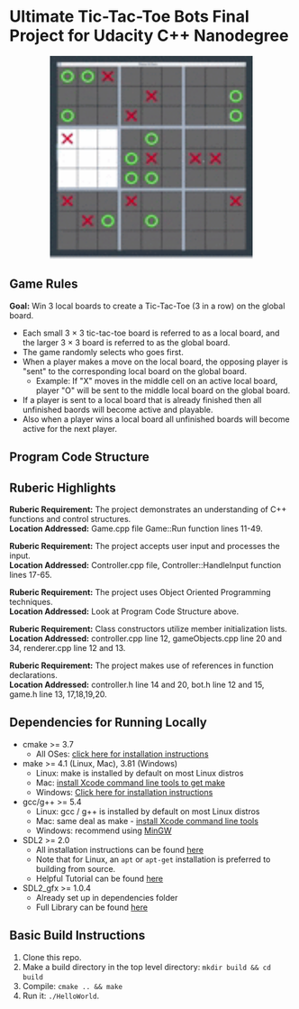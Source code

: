 # Ultimate Tic-Tac-Toe Bots Final Project for Udacity C++ Nanodegree

<p align="center">
    <img src="/images/ultimate_TTT.gif" width="360" height="360">
</p>

## Game Rules
**Goal:** Win 3 local boards to create a Tic-Tac-Toe (3 in a row) on the global board. 
* Each small 3 × 3 tic-tac-toe board is referred to as a local board, and the larger 3 × 3 board is referred to as the global board.
* The game randomly selects who goes first.
* When a player makes a move on the local board, the opposing player is "sent" to the corresponding local board on the global board.
  * Example: If "X" moves in the middle cell on an active local board, player "O" will be sent to the middle local board on the global board.
* If a player is sent to a local board that is already finished then all unfinished baords will become active and playable.
* Also when a player wins a local board all unfinished boards will become active for the next player.

## Program Code Structure


## Ruberic Highlights
**Ruberic Requirement:** The project demonstrates an understanding of C++ functions and control structures.  
**Location Addressed:** Game.cpp file Game::Run function lines 11-49.  

**Ruberic Requirement:** The project accepts user input and processes the input.  
**Location Addressed:** Controller.cpp file, Controller::HandleInput function lines 17-65.  

**Ruberic Requirement:** The project uses Object Oriented Programming techniques.  
**Location Addressed:** Look at Program Code Structure above.  

**Ruberic Requirement:** Class constructors utilize member initialization lists.  
**Location Addressed:** controller.cpp line 12, gameObjects.cpp line 20 and 34, renderer.cpp line 12 and 13.  

**Ruberic Requirement:** The project makes use of references in function declarations.  
**Location Addressed:** controller.h line 14 and 20, bot.h line 12 and 15, game.h line 13, 17,18,19,20.  


## Dependencies for Running Locally
* cmake >= 3.7
  * All OSes: [click here for installation instructions](https://cmake.org/install/)
* make >= 4.1 (Linux, Mac), 3.81 (Windows)
  * Linux: make is installed by default on most Linux distros
  * Mac: [install Xcode command line tools to get make](https://developer.apple.com/xcode/features/)
  * Windows: [Click here for installation instructions](http://gnuwin32.sourceforge.net/packages/make.htm)
* gcc/g++ >= 5.4
  * Linux: gcc / g++ is installed by default on most Linux distros
  * Mac: same deal as make - [install Xcode command line tools](https://developer.apple.com/xcode/features/)
  * Windows: recommend using [MinGW](http://www.mingw.org/)
* SDL2 >= 2.0
  * All installation instructions can be found [here](https://wiki.libsdl.org/Installation)
  * Note that for Linux, an `apt` or `apt-get` installation is preferred to building from source.
  * Helpful Tutorial can be found [here](https://lazyfoo.net/tutorials/SDL/01_hello_SDL/index.php)
* SDL2_gfx >= 1.0.4
  * Already set up in dependencies folder
  * Full Library can be found [here](https://www.ferzkopp.net/wordpress/2016/01/02/sdl_gfx-sdl2_gfx/)

## Basic Build Instructions

1. Clone this repo.
2. Make a build directory in the top level directory: `mkdir build && cd build`
3. Compile: `cmake .. && make`
4. Run it: `./HelloWorld`.
